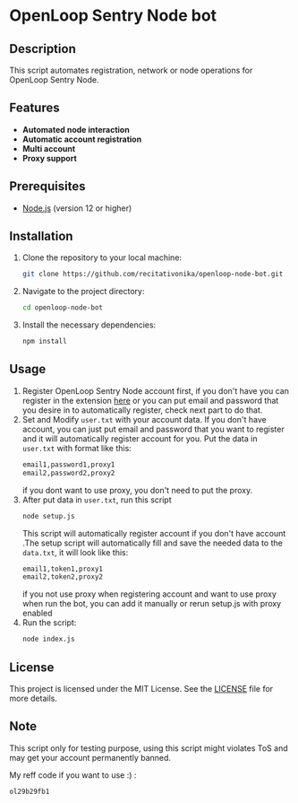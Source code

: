 # OpenLoop Sentry Node bot

## Description
This script automates registration, network or node operations for OpenLoop Sentry Node.

## Features
- **Automated node interaction**
- **Automatic account registration**
- **Multi account**
- **Proxy support**

## Prerequisites
- [Node.js](https://nodejs.org/) (version 12 or higher)

## Installation

1. Clone the repository to your local machine:
   ```bash
   git clone https://github.com/recitativonika/openloop-node-bot.git
   ```
2. Navigate to the project directory:
   ```bash
   cd openloop-node-bot
   ```
3. Install the necessary dependencies:
   ```bash
   npm install
   ```

## Usage
1. Register OpenLoop Sentry Node account first, if you don't have you can register in the extension [here](https://chromewebstore.google.com/detail/openloopso-sentry-node-ex/effapmdildnpkiaeghlkicpfflpiambm) or you can put email and password that you desire in to automatically register, check next part to do that.
2. Set and Modify `user.txt` with your account data. If you don't have account, you can just put email and password that you want to register and it will automatically register account for you. Put the data in `user.txt` with format like this:
   ```bash
   email1,password1,proxy1
   email2,password2,proxy2
   ```
   if you dont want to use proxy, you don't need to put the proxy.
3. After put data in `user.txt`, run this script
    ```bash
    node setup.js
    ```
   This script will automatically register account if you don't have account .The setup script will automatically fill and save the needed data to the `data.txt`, it will look like this:
    ```bash
    email1,token1,proxy1
    email2,token2,proxy2
    ```
   if you not use proxy when registering account and want to use proxy when run the bot, you can add it manually or rerun setup.js with proxy enabled
4. Run the script:
   ```bash
   node index.js
   ```

## License
This project is licensed under the MIT License. See the [LICENSE](LICENSE) file for more details.

## Note
This script only for testing purpose, using this script might violates ToS and may get your account permanently banned.

My reff code if you want to use :) : 
```bash
ol29b29fb1
```
